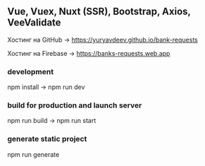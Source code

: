 ## Vue, Vuex, Nuxt (SSR), Bootstrap, Axios, VeeValidate

Хостинг на GitHub -> https://yuryavdeev.github.io/bank-requests

Хостинг на Firebase -> https://banks-requests.web.app

### development
npm install -> npm run dev

### build for production and launch server
npm run build -> npm run start

### generate static project
npm run generate    

